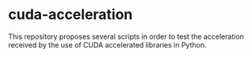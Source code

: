 # cuda-acceleration
This repository proposes several scripts in order to test the acceleration received by the use of CUDA accelerated libraries in Python.
